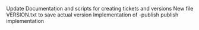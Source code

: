 Update Documentation and scripts for creating tickets and versions
New file VERSION.txt to save actual version
Implementation of -publish
publish implementation
